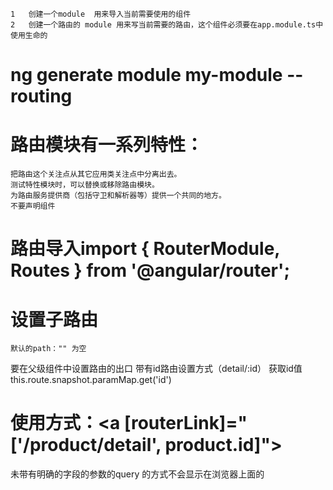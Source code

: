 
    1   创建一个module  用来导入当前需要使用的组件
    2   创建一个路由的 module 用来写当前需要的路由，这个组件必须要在app.module.ts中使用生命的
#  ng generate module my-module --routing    


# 路由模块有一系列特性：
    把路由这个关注点从其它应用类关注点中分离出去。
    测试特性模块时，可以替换或移除路由模块。
    为路由服务提供商（包括守卫和解析器等）提供一个共同的地方。
    不要声明组件 
#  路由导入import { RouterModule, Routes } from '@angular/router';
# 设置子路由
    默认的path："" 为空
   要在父级组件中设置路由的出口
   带有id路由设置方式（detail/:id）
    获取id值  this.route.snapshot.paramMap.get('id')
# 使用方式：<a [routerLink]="['/product/detail', product.id]"></a>
   未带有明确的字段的参数的query 的方式不会显示在浏览器上面的